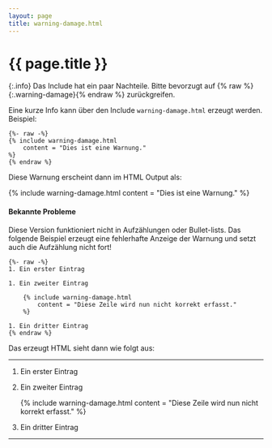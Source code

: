 ```yaml
---
layout: page
title: warning-damage.html
---
```

# {{ page.title }}

{:.info}
Das Include hat ein paar Nachteile. Bitte bevorzugt auf {% raw %}{:.warning-damage}{% endraw %} zurückgreifen.

Eine kurze Info kann über den Include `warning-damage.html` erzeugt werden. Beispiel:

```
{%- raw -%}
{% include warning-damage.html 
	content = "Dies ist eine Warnung."
%}
{% endraw %}
```

Diese Warnung erscheint dann im HTML Output als:

{% include warning-damage.html 
	content = "Dies ist eine Warnung."
%}

#### Bekannte Probleme

Diese Version funktioniert nicht in Aufzählungen oder Bullet-lists. Das folgende Beispiel erzeugt eine fehlerhafte Anzeige der Warnung und setzt auch die Aufzählung nicht fort!

```
{%- raw -%}
1. Ein erster Eintrag

1. Ein zweiter Eintrag

	{% include warning-damage.html 
		content = "Diese Zeile wird nun nicht korrekt erfasst."
	%}

1. Ein dritter Eintrag
{% endraw %}
```

Das erzeugt HTML sieht dann wie folgt aus:

----

1. Ein erster Eintrag

1. Ein zweiter Eintrag

	{% include warning-damage.html 
		content = "Diese Zeile wird nun nicht korrekt erfasst."
	%}

1. Ein dritter Eintrag

----
